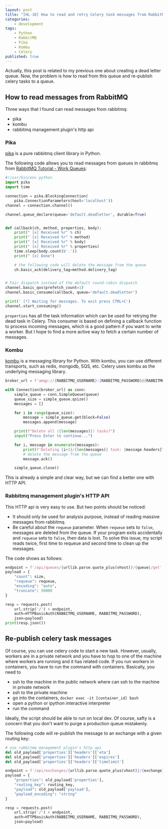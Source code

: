 ```yaml
---
layout: post
title: "[HL-18] How to read and retry Celery task messages from RabbitMQ"
categories: 
    - development
tags: 
    - Python
    - RabbitMQ
    - Pika
    - Kombu
    - Celery
published: true
---
```


Actually, this post is related to my previous one about creating a dead letter queue. Now, the problem is how to read from this queue and re-publish celery tasks to a queue. 

## How to read messages from RabbitMQ

Three ways that I found can read messages from rabbitmq: 

* pika
* kombu
* rabbitmq management plugin's http api

### Pika

[pika](https://github.com/pika/pika) is a pure rabbitmq client library in Python. 

The following code allows you to read messages from queues in rabbitmq from [RabbitMQ Tutorial - Work Queues](https://www.rabbitmq.com/tutorials/tutorial-two-python.html): 

```python
#!/usr/bin/env python
import pika
import time

connection = pika.BlockingConnection(
    pika.ConnectionParameters(host='localhost'))
channel = connection.channel()

channel.queue_declare(queue='default.deadletter', durable=True)


def callback(ch, method, properties, body):
    print(" [x] Received %r" % ch)
    print(" [x] Received %r" % method)
    print(" [x] Received %r" % body)
    print(" [x] Received %r" % properties)
    time.sleep(body.count(b'.'))
    print(" [x] Done")

    # the following code will delete the message from the queue
    ch.basic_ack(delivery_tag=method.delivery_tag)


# Fair dispatch instead of the default round-robin dispatch
channel.basic_qos(prefetch_count=1)
channel.basic_consume(callback, queue='default.deadletter')

print(' [*] Waiting for messages. To exit press CTRL+C')
channel.start_consuming()
```

`properties` has all the task information which can be used for retrying the dead task in Celery. This consumer is based on defining a callback function to process incoming messages, which is a good pattern if you want to write a worker. But I hope to find a more active way to fetch a certain number of messages. 

### Kombu

[kombu](https://github.com/celery/kombu) is a messaging library for Python. With kombu, you can use different transports, such as redis, mongodb, SQS, etc. Celery uses kombu as the underlying messaging library. 

```python
broker_url = f'amqp://{RABBITMQ_USERNAME}:{RABBITMQ_PASSWORD}@{RABBITMQ_HOSTNAME}:{RABBITMQ_PORT}/{RABBITMQ_VHOST_PACMAN}'

with Connection(broker_url) as conn:
    simple_queue = conn.SimpleQueue(queue)
    queue_size = simple_queue.qsize()
    messages = []

    for i in range(queue_size):
        message = simple_queue.get(block=False)
        messages.append(message)

    print(f"Delete all ({len(messages)}) tasks?")
    input("Press Enter to continue...")

    for i, message in enumerate(messages):
        print(f'Deleting {i+1}/{len(messages)} task: {message.headers["task"]}, task_id: {message.headers["id"]}')
        # delete the message from the queue
        message.ack()

    simple_queue.close()
```

This is already a simple and clear way, but we can find a better one with HTTP API. 

### Rabbitmq management plugin's HTTP API

This HTTP api is very easy to use. But two points should be noticed: 

* It should only be used for analysis purpose, instead of reading massive messages from rabbitmq. 
* Be careful about the `requeue` parameter. When `requeue` sets to `false`, messages are deleted from the queue. If your program exits accidentally and `requeue` sets to `false`, then data is lost. To solve this issue, my script reads twice, first time to requeue and second time to clean up the messages.

The code shows as follows: 

```python
endpoint = f'/api/queues/{urllib.parse.quote_plus(vhost)}/{queue}/get'
payload = {
    "count": size,
    "requeue": requeue,
    "encoding": "auto",
    "truncate": 50000
}

resp = requests.post(
    url.strip('/') + endpoint,
    auth=HTTPBasicAuth(RABBITMQ_USERNAME, RABBITMQ_PASSWORD),
    json=payload)
print(resp.json())
```

## Re-publish celery task messages

Of course, you can use celery code to start a new task. However, usually, workers are in a private network and you have to hop to one of the machine where workers are running and it has related code. If you run workers in containers, you have to run the command with containers. Basically, you need to 

* ssh to the machine in the public network where can ssh to the machine in private network
* ssh to the private machine
* go into the containers, `docker exec -it [container_id] bash`
* open a python or ipython interactive interpreter
* run the command

Ideally, the script should be able to run on local dev. Of course, safty is a concern that you don't want to purge a production queue mistakenly. 

The following code will re-publish the message to an exchange with a given routing key: 

```python
# use rabbitmq management plugin's http api
del old_payload['properties']['headers']['eta']
del old_payload['properties']['headers']['expires']
del old_payload['properties']['headers']['timelimit']

endpoint = f'/api/exchanges/{urllib.parse.quote_plus(vhost)}/{exchange}/publish'
payload = {
    "properties": old_payload['properties'],
    "routing_key": routing_key,
    "payload": old_payload['payload'],
    "payload_encoding": "string"
}

resp = requests.post(
    url.strip('/') + endpoint,
    auth=HTTPBasicAuth(RABBITMQ_USERNAME, RABBITMQ_PASSWORD),
    json=payload)
```